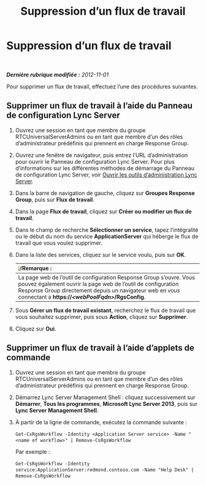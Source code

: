 ﻿---
title: Suppression d’un flux de travail
TOCTitle: Suppression d’un flux de travail
ms:assetid: 0469a6b8-ce1e-459b-bc3d-4c8adf2d97d5
ms:mtpsurl: https://technet.microsoft.com/fr-fr/library/Gg520944(v=OCS.15)
ms:contentKeyID: 49296108
ms.date: 05/20/2016
mtps_version: v=OCS.15
ms.translationtype: HT
---

# Suppression d’un flux de travail

 

_**Dernière rubrique modifiée :** 2012-11-01_

Pour supprimer un flux de travail, effectuez l’une des procédures suivantes.

## Supprimer un flux de travail à l’aide du Panneau de configuration Lync Server

1.  Ouvrez une session en tant que membre du groupe RTCUniversalServerAdmins ou en tant que membre d’un des rôles d’administrateur prédéfinis qui prennent en charge Response Group.

2.  Ouvrez une fenêtre de navigateur, puis entrez l’URL d’administration pour ouvrir le Panneau de configuration Lync Server. Pour plus d’informations sur les différentes méthodes de démarrage du Panneau de configuration Lync Server, voir [Ouvrir les outils d’administration Lync Server](lync-server-2013-open-lync-server-administrative-tools.md).

3.  Dans la barre de navigation de gauche, cliquez sur **Groupes Response Group**, puis sur **Flux de travail**.

4.  Dans la page **Flux de travail**, cliquez sur **Créer ou modifier un flux de travail**.

5.  Dans le champ de recherche **Sélectionner un service**, tapez l’intégralité ou le début du nom du service **ApplicationServer** qui héberge le flux de travail que vous voulez supprimer.

6.  Dans la liste des services, cliquez sur le service voulu, puis sur **OK**.
    
    <table>
    <thead>
    <tr class="header">
    <th><img src="images/Gg398920.note(OCS.15).gif" title="note" alt="note" />Remarque :</th>
    </tr>
    </thead>
    <tbody>
    <tr class="odd">
    <td>La page web de l’outil de configuration Response Group s’ouvre. Vous pouvez également ouvrir la page web de l’outil de configuration Response Group directement depuis un navigateur web en vous connectant à <strong>https://<em>&lt;webPoolFqdn&gt;</em>/RgsConfig</strong>.</td>
    </tr>
    </tbody>
    </table>


7.  Sous **Gérer un flux de travail existant**, recherchez le flux de travail que vous souhaitez supprimer, puis sous **Action**, cliquez sur **Supprimer**.

8.  Cliquez sur **Oui**.

## Supprimer un flux de travail à l’aide d’applets de commande

1.  Ouvrez une session en tant que membre du groupe RTCUniversalServerAdmins ou en tant que membre d’un des rôles d’administrateur prédéfinis qui prennent en charge Response Group.

2.  Démarrez Lync Server Management Shell : cliquez successivement sur **Démarrer**, **Tous les programmes**, **Microsoft Lync Server 2013**, puis sur **Lync Server Management Shell**.

3.  À partir de la ligne de commande, exécutez la commande suivante :
    
        Get-CsRgsWorkflow -Identity <Application Server service> -Name "<name of workflow>" | Remove-CsRgsWorkflow
    
    Par exemple :
    
        Get-CsRgsWorkflow -Identity service:ApplicationServer:redmond.contoso.com -Name "Help Desk" | Remove-CsRgsWorkflow

